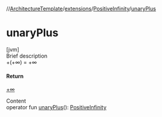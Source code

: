 //[ArchitectureTemplate](../../index.md)/[extensions](../index.md)/[PositiveInfinity](index.md)/[unaryPlus](unary-plus.md)



# unaryPlus  
[jvm]  
Brief description  
+(+∞) = +∞  
  


#### Return  
[+∞](index.md)  
  
  
Content  
operator fun [unaryPlus](unary-plus.md)(): [PositiveInfinity](index.md)  



